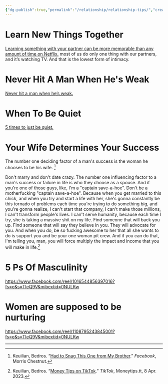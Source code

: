 ```yaml
---
{"dg-publish":true,"permalink":"/relationship/relationship-tips/","created":"","updated":""}
---
```



# Learn New Things Together

[Learning something with your partner can be more memorable than any amount of time on Netflix.](https://www.facebook.com/reel/953819642732023?fs=e&s=TIeQ9V&mibextid=0NULKw) most of us do only one thing with our partners, and it’s watching TV. And that is the lowest form of intimacy.

# Never Hit A Man When He's Weak
[Never hit a man when he’s weak.](https://www.facebook.com/reel/863543241424466?fs=e&s=TIeQ9V&mibextid=0NULKw)

# When To Be Quiet
[5 times to just be quiet.](https://www.facebook.com/reel/863543241424466?fs=e&s=TIeQ9V&mibextid=0NULKw)

# Your Wife Determines Your Success
The number one deciding factor of a man's success is the woman he chooses to be his wife. [^1]

Don't marry and don't date crazy. The number one influencing factor to a man's success or failure in life is who they choose as a spouse. And if you're one of those guys, like, I'm a "captain save-a-hoe". Don't be a motherfucking "captain save-a-hoe". Because when you get married to this chick, and when you try and start a life with her, she's gonna constantly be this tornado of problems each time you're trying to do something big, and you're gonna realize, I can't start that company, I can't make those millions, I can't transform people's lives. I can't serve humanity, because each time I try, she is taking a massive shit on my life. Find someone that will back you up. Find someone that will say they believe in you. They will advocate for you. And when you do, be so fucking awesome to her that all she wants to do is support you and be your one woman pit crew. And if you can do that, I'm telling you, man, you will force multiply the impact and income that you will make in life.[^2]

# 5 Ps Of Masculinity

https://www.facebook.com/reel/1016544856397016?fs=e&s=TIeQ9V&mibextid=0NULKw

# Women are supposed to be nurturing

https://www.facebook.com/reel/1108795243845001?fs=e&s=TIeQ9V&mibextid=0NULKw

---
[^1]: Keuilian, Bedros. “[Had to Snag This One from My Brother](https://www.facebook.com/reel/1664538160667777?fs=e&s=TIeQ9V&mibextid=0NULKw).” _Facebook_, Morris Chestnut.
[^2]: Keuilian, Bedros. “[Money Tips on TikTok](https://www.tiktok.com/@moneytips.tt/video/7219639794559732998).” _TikTok_, Moneytips.tt, 8 Apr. 2023.